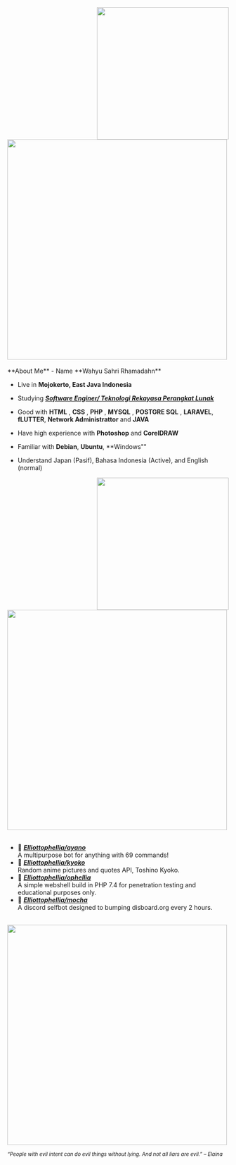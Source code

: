 <div>
<img src="https://wallpaperaccess.com/full/6155378.jpg" width="300" align="right" />
<br/>
<img src="https://1.bp.blogspot.com/-utPH-9X6tug/YEuebK_1API/AAAAAAAAHTo/ZFrPcw8EBZMryPczME6nmCBGNM86s_DoACPcBGAsYHg/w919/shiraori-so-im-a-spider-so-what-uhdpaper.com-4K-7.3294-wp.thumbnail.jpg" width="500" />
<br/>
<br/>
**About Me** 
- Name **Wahyu Sahri Rhamadahn**

- Live in **Mojokerto, East Java Indonesia**

- Studying [***Software Enginer/ Teknologi Rekayasa Perangkat Lunak***](https://poliwangi.ac.id/)

- Good with **HTML** , **CSS** , **PHP** , **MYSQL** , **POSTGRE SQL** , **LARAVEL**, **fLUTTER**, **Network Administrattor** and **JAVA**

- Have high experience with **Photoshop** and **CorelDRAW**
  
- Familiar with **Debian**, **Ubuntu**, **Windows""

- Understand Japan (Pasif), Bahasa Indonesia (Active), and English (normal)
<img src="https://wallpaperaccess.com/full/6155340.jpg" width="300" align="right" />
<br/>
<img src="https://wallpaperaccess.com/full/6155355.png" width="500" />
<br/>
<br/>
  
- 📗 [***Elliottophellia/ayano***](https://github.com/Elliottophellia/ayano) <br/>
  A multipurpose bot for anything with 69 commands!
- 📘 [***Elliottophellia/kyoko***](https://github.com/Elliottophellia/kyoko) <br/>
  Random anime pictures and quotes API, Toshino Kyoko.
- 📙 [***Elliottophellia/ophellia***](https://github.com/Elliottophellia/ophellia) <br/>
  A simple webshell build in PHP 7.4 for penetration testing and educational purposes only.
- 📒 [***Elliottophellia/mocha***](https://github.com/Elliottophellia/mocha) <br/>
  A discord selfbot designed to bumping disboard.org every 2 hours.

<br/>
<img src="https://wallpaperaccess.com/full/6155379.jpg" width="500" /><br/>
  
<sub> *“People with evil intent can do evil things without lying. And not all liars are evil.” – Elaina* </sub>

</div>
